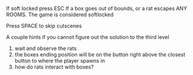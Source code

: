 If soft locked press ESC
If a box goes out of bounds,
or a rat escapes ANY ROOMS.
The game is considered softlocked

Press SPACE to skip cutscenes


A couple hints if you cannot figure out the solution to the third level
1. wait and observe the rats
2. the boxes ending position will be on the button right above the closest button to where the player spawns in
3. how do rats interact with boxes?
